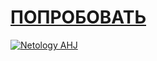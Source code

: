 # [ПОПРОБОВАТЬ](https://johnnystorm19.github.io/ahj-EVENT-task_2/)

[![Netology AHJ](https://github.com/JohnnyStorm19/ahj-EVENT-task_2/actions/workflows/web.yml/badge.svg)](https://github.com/JohnnyStorm19/ahj-EVENT-task_2/actions/workflows/web.yml)